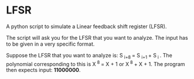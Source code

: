 # LFSR
A python script to simulate a Linear feedback shift register (LFSR). 

The script will ask you for the LFSR that you want to analyze. The input has to be given in a very specific format.

Suppose the LFSR that you want to analyze is: S <sub> i+8 </sub> = S <sub> i+1 </sub> + S<sub> i </sub>. The polynomial corresponding to this is X<sup> 8 </sup> = X + 1 or
X<sup> 8 </sup> + X + 1. The program then expects input: **11000000**. 

